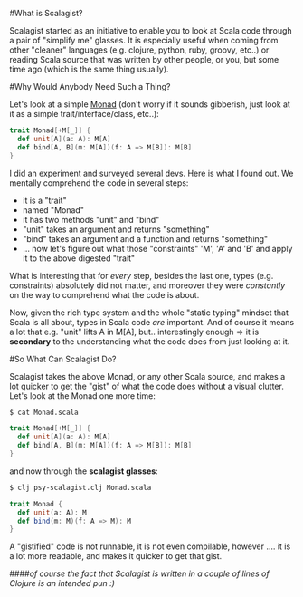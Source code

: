 #What is Scalagist?

Scalagist started as an initiative to enable you to look at Scala code through a pair of "simplify me" glasses. 
It is especially useful when coming from other "cleaner" languages (e.g. clojure, python, ruby, groovy, etc..) or reading Scala source that was written by other people, or you, but some time ago (which is the same thing usually).

#Why Would Anybody Need Such a Thing?

Let's look at a simple [Monad](http://www.codecommit.com/blog/ruby/monads-are-not-metaphors) (don't worry if it sounds gibberish, just look at it as a simple trait/interface/class, etc..):

```scala
trait Monad[+M[_]] {
  def unit[A](a: A): M[A]
  def bind[A, B](m: M[A])(f: A => M[B]): M[B]
}
```

I did an experiment and surveyed several devs. Here is what I found out. We mentally comprehend the code in several steps:

* it is a "trait"
* named "Monad"
* it has two methods "unit" and "bind"
* "unit" takes an argument and returns "something"
* "bind" takes an argument and a function and returns "something"
* ... now let's figure out what those "constraints" 'M', 'A' and 'B' and apply it to the above digested "trait"

What is interesting that for _every_ step, besides the last one, types (e.g. constraints) absolutely did not matter, and moreover they were _constantly_ on the way to comprehend what the code is about.

Now, given the rich type system and the whole "static typing" mindset that Scala is all about, types in Scala code _are_ important. And of course it means a lot that e.g. "unit" lifts A in M[A], but.. interestingly enough => it is **secondary** to the understanding what the code does from just looking at it.

#So What Can Scalagist Do?

Scalagist takes the above Monad, or any other Scala source, and makes a lot quicker to get the "gist" of what the code does without a visual clutter. Let's look at the Monad one more time:

```bash
$ cat Monad.scala                   
```
```scala
trait Monad[+M[_]] {
  def unit[A](a: A): M[A]
  def bind[A, B](m: M[A])(f: A => M[B]): M[B]
}
```
and now through the **scalagist glasses**:

```bash
$ clj psy-scalagist.clj Monad.scala
```

```scala
trait Monad {
  def unit(a: A): M
  def bind(m: M)(f: A => M): M
}
``` 

A "gistified" code is not runnable, it is not even compilable, however .... it is a lot more readable, and makes it quicker to get that gist.

####_of course the fact that Scalagist is written in a couple of lines of Clojure is an intended pun :)_
